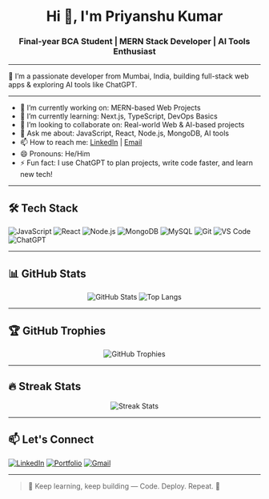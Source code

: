 <h1 align="center">Hi 👋, I'm Priyanshu Kumar</h1>
<h3 align="center">Final-year BCA Student | MERN Stack Developer | AI Tools Enthusiast</h3>

---

🌟 I’m a passionate developer from Mumbai, India, building full-stack web apps & exploring AI tools like ChatGPT.

---

- 🔭 I’m currently working on: MERN-based Web Projects  
- 🌱 I’m currently learning: Next.js, TypeScript, DevOps Basics  
- 👯 I’m looking to collaborate on: Real-world Web & AI-based projects  
- 💬 Ask me about: JavaScript, React, Node.js, MongoDB, AI tools  
- 📫 How to reach me: [LinkedIn](https://www.linkedin.com/in/priyanshu-kumar-287a59345/) | [Email](mailto:priyanshujaiswara@email.com)  
- 😄 Pronouns: He/Him  
- ⚡ Fun fact: I use ChatGPT to plan projects, write code faster, and learn new tech!

---

## 🛠️ Tech Stack

![JavaScript](https://img.shields.io/badge/JavaScript-black?style=for-the-badge&logo=javascript&logoColor=F7DF1E)
![React](https://img.shields.io/badge/React-20232A?style=for-the-badge&logo=react&logoColor=61DAFB)
![Node.js](https://img.shields.io/badge/Node.js-2C8EBB?style=for-the-badge&logo=node.js&logoColor=white)
![MongoDB](https://img.shields.io/badge/MongoDB-116149?style=for-the-badge&logo=mongodb&logoColor=white)
![MySQL](https://img.shields.io/badge/MySQL-00758F?style=for-the-badge&logo=mysql&logoColor=white)
![Git](https://img.shields.io/badge/Git-F05033?style=for-the-badge&logo=git&logoColor=white)
![VS Code](https://img.shields.io/badge/VSCode-007ACC?style=for-the-badge&logo=visual-studio-code&logoColor=white)
![ChatGPT](https://img.shields.io/badge/ChatGPT-2A2A2A?style=for-the-badge&logo=openai&logoColor=00a67e)


---

## 📊 GitHub Stats

<p align="center">
  <img src="https://github-readme-stats.vercel.app/api?username=Priyanshu-Kummar-Developer&show_icons=true&theme=tokyonight" alt="GitHub Stats" />
  <img src="https://github-readme-stats.vercel.app/api/top-langs/?username=Priyanshu-Kummar-Developer&layout=compact&theme=tokyonight" alt="Top Langs" />
</p>

---

## 🏆 GitHub Trophies

<p align="center">
  <img src="https://github-profile-trophy.vercel.app/?username=Priyanshu-Kummar-Developer&theme=darkhub&no-frame=false&margin-w=10" alt="GitHub Trophies" />
</p>

---

## 🔥 Streak Stats

<p align="center">
  <img src="https://github-readme-streak-stats.herokuapp.com/?user=Priyanshu-Kummar-Developer&theme=tokyonight" alt="Streak Stats" />
</p>

---

## 📫 Let's Connect

[![LinkedIn](https://img.shields.io/badge/LinkedIn-blue?style=for-the-badge&logo=linkedin&logoColor=white)](https://www.linkedin.com/in/priyanshu-kumar-287a59345/)
[![Portfolio](https://img.shields.io/badge/Portfolio-222?style=for-the-badge&logo=Google-Chrome&logoColor=white)](https://your-portfolio.com)
[![Gmail](https://img.shields.io/badge/Gmail-D14836?style=for-the-badge&logo=gmail&logoColor=white)](mailto:priyanshujaiswara@email.com)

---

> 🔁 Keep learning, keep building — Code. Deploy. Repeat. 🚀
